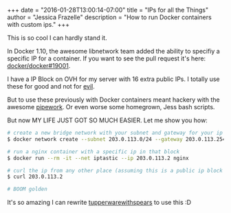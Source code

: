 +++
date = "2016-01-28T13:00:14-07:00"
title = "IPs for all the Things"
author = "Jessica Frazelle"
description = "How to run Docker containers with custom ips."
+++

This is so cool I can hardly stand it.

In Docker 1.10, the awesome libnetwork team added the ability to specifiy
a specific IP for a container. If you want to see the pull request it's here:
[docker/docker#19001](https://github.com/docker/docker/pull/19001).

I have a IP Block on OVH for my server with 16 extra public IPs. I totally use
these for good and not for [evil](https://github.com/jfrazelle/tupperwarewithspears).

But to use these previously with Docker containers meant hackery with the
awesome [pipework](https://github.com/jpetazzo/pipework). Or even worse some
homegrown, Jess bash scripts.

But now MY LIFE JUST GOT SO MUCH EASIER. Let me show you how:

```bash
# create a new bridge network with your subnet and gateway for your ip block
$ docker network create --subnet 203.0.113.0/24 --gateway 203.0.113.254 iptastic

# run a nginx container with a specific ip in that block
$ docker run --rm -it --net iptastic --ip 203.0.113.2 nginx

# curl the ip from any other place (assuming this is a public ip block duh)
$ curl 203.0.113.2

# BOOM golden
```

It's so amazing I can rewrite
[tupperwarewithspears](https://github.com/jfrazelle/tupperwarewithspears) to
use this :D
